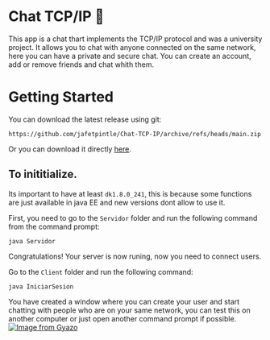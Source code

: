 # Chat TCP/IP 📩

This app is a chat thart implements the TCP/IP protocol and was a university project. It allows you to chat with anyone connected on the same network, here you can have a private and secure chat. You can create an account, add or remove friends and chat whith them. 


# Getting Started
You can download the latest release using git:
```
https://github.com/jafetpintle/Chat-TCP-IP/archive/refs/heads/main.zip
```
Or you can download it directly [here](https://github.com/jafetpintle/Chat-TCP-IP/archive/refs/heads/main.zip).

## To inititialize.
 
Its important to have at least `dk1.8.0_241`, this is because some functions are just available in java EE and new versions dont allow to use it.

First, you need to go to the `Servidor` folder and run the following command from the command prompt:
```
java Servidor
```
Congratulations! Your server is now runing, now you need to connect users.

Go to the `Client` folder and run the following command:
```
java IniciarSesion
```
You have created a window where you can create your user and start chatting with people who are on your same network, you can test this on another computer or just open another command prompt if possible.
[![Image from Gyazo](https://i.gyazo.com/cd0e252c0e8a84fe9d88cac7995da398.png)](https://gyazo.com/cd0e252c0e8a84fe9d88cac7995da398)


```
